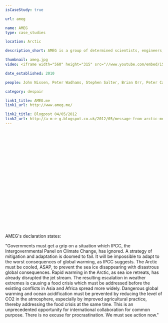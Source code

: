 ```yaml
---
isCaseStudy: true

url: ameg

name: AMEG
type: case_studies

location: Arctic

description_short: AMEG is a group of determined scientists, engineers, communicators and others, dedicated firstly to establishing what is really happening to our planet (especially in the Arctic) using the best scientific evidence, and secondly to finding effective and affordable means to deal with the situation, thirdly to communicating these matters.

thumbnail: ameg.jpg
video: <iframe width="560" height="315" src="//www.youtube.com/embed/iSsPHytEnJM" frameborder="0" allowfullscreen></iframe>

date_established: 2010

people: John Nissen, Peter Wadhams, Stephen Salter, Brian Orr, Peter Carter, Sam Carana, Anthony Cook, Gary Houser, John Hughes, Graham Ennis

category: despair

link1_title: AMEG.me
link1_url: http://www.ameg.me/

link2_title: Blogpost 04/05/2012
link2_url: http://a-m-e-g.blogspot.co.uk/2012/05/message-from-arctic-methane-emergency.html
---
```


<iframe width="560" height="315" src="" frameborder="0" allowfullscreen></iframe>

AMEG's declaration states:

"Governments must get a grip on a situation which IPCC, the Intergovernmental Panel on Climate Change, has ignored. A strategy of mitigation and adaptation is doomed to fail. It will be impossible to adapt to the worst consequences of global warming, as IPCC suggests. The Arctic must be cooled, ASAP, to prevent the sea ice disappearing with disastrous global consequences. Rapid warming in the Arctic, as sea ice retreats, has already disrupted the jet stream. The resulting escalation in weather extremes is causing a food crisis which must be addressed before the existing conflicts in Asia and Africa spread more widely. Dangerous global warming and ocean acidification must be prevented by reducing the level of CO2 in the atmosphere, especially by improved agricultural practice, thereby addressing the food crisis at the same time. This is an unprecedented opportunity for international collaboration for common purpose. There is no excuse for procrastination. We must see action now."
